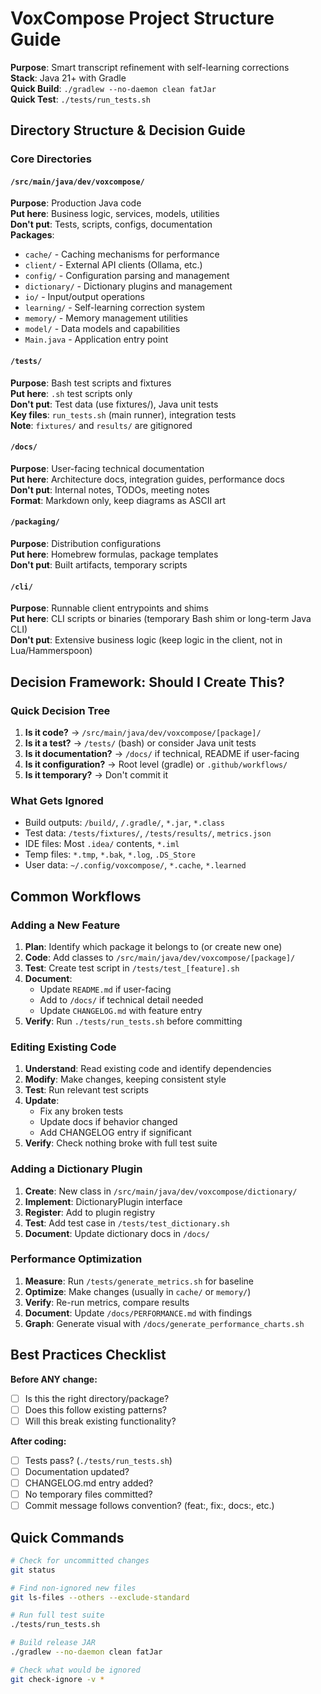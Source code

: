 # VoxCompose Project Structure Guide

**Purpose**: Smart transcript refinement with self-learning corrections  
**Stack**: Java 21+ with Gradle  
**Quick Build**: `./gradlew --no-daemon clean fatJar`  
**Quick Test**: `./tests/run_tests.sh`

## Directory Structure & Decision Guide

### Core Directories

#### `/src/main/java/dev/voxcompose/`
**Purpose**: Production Java code  
**Put here**: Business logic, services, models, utilities  
**Don't put**: Tests, scripts, configs, documentation  
**Packages**:
- `cache/` - Caching mechanisms for performance
- `client/` - External API clients (Ollama, etc.)
- `config/` - Configuration parsing and management
- `dictionary/` - Dictionary plugins and management
- `io/` - Input/output operations
- `learning/` - Self-learning correction system
- `memory/` - Memory management utilities
- `model/` - Data models and capabilities
- `Main.java` - Application entry point

#### `/tests/`
**Purpose**: Bash test scripts and fixtures  
**Put here**: `.sh` test scripts only  
**Don't put**: Test data (use fixtures/), Java unit tests  
**Key files**: `run_tests.sh` (main runner), integration tests  
**Note**: `fixtures/` and `results/` are gitignored

#### `/docs/`
**Purpose**: User-facing technical documentation  
**Put here**: Architecture docs, integration guides, performance docs  
**Don't put**: Internal notes, TODOs, meeting notes  
**Format**: Markdown only, keep diagrams as ASCII art

#### `/packaging/`
**Purpose**: Distribution configurations  
**Put here**: Homebrew formulas, package templates  
**Don't put**: Built artifacts, temporary scripts

#### `/cli/`
**Purpose**: Runnable client entrypoints and shims  
**Put here**: CLI scripts or binaries (temporary Bash shim or long-term Java CLI)  
**Don't put**: Extensive business logic (keep logic in the client, not in Lua/Hammerspoon)

## Decision Framework: Should I Create This?

### Quick Decision Tree
1. **Is it code?** → `/src/main/java/dev/voxcompose/[package]/`
2. **Is it a test?** → `/tests/` (bash) or consider Java unit tests
3. **Is it documentation?** → `/docs/` if technical, README if user-facing
4. **Is it configuration?** → Root level (gradle) or `.github/workflows/`
5. **Is it temporary?** → Don't commit it

### What Gets Ignored
- Build outputs: `/build/`, `/.gradle/`, `*.jar`, `*.class`
- Test data: `/tests/fixtures/`, `/tests/results/`, `metrics.json`
- IDE files: Most `.idea/` contents, `*.iml`
- Temp files: `*.tmp`, `*.bak`, `*.log`, `.DS_Store`
- User data: `~/.config/voxcompose/`, `*.cache`, `*.learned`

## Common Workflows

### Adding a New Feature
1. **Plan**: Identify which package it belongs to (or create new one)
2. **Code**: Add classes to `/src/main/java/dev/voxcompose/[package]/`
3. **Test**: Create test script in `/tests/test_[feature].sh`
4. **Document**: 
   - Update `README.md` if user-facing
   - Add to `/docs/` if technical detail needed
   - Update `CHANGELOG.md` with feature entry
5. **Verify**: Run `./tests/run_tests.sh` before committing

### Editing Existing Code
1. **Understand**: Read existing code and identify dependencies
2. **Modify**: Make changes, keeping consistent style
3. **Test**: Run relevant test scripts
4. **Update**:
   - Fix any broken tests
   - Update docs if behavior changed
   - Add CHANGELOG entry if significant
5. **Verify**: Check nothing broke with full test suite

### Adding a Dictionary Plugin
1. **Create**: New class in `/src/main/java/dev/voxcompose/dictionary/`
2. **Implement**: DictionaryPlugin interface
3. **Register**: Add to plugin registry
4. **Test**: Add test case in `/tests/test_dictionary.sh`
5. **Document**: Update dictionary docs in `/docs/`

### Performance Optimization
1. **Measure**: Run `/tests/generate_metrics.sh` for baseline
2. **Optimize**: Make changes (usually in `cache/` or `memory/`)
3. **Verify**: Re-run metrics, compare results
4. **Document**: Update `/docs/PERFORMANCE.md` with findings
5. **Graph**: Generate visual with `/docs/generate_performance_charts.sh`

## Best Practices Checklist

**Before ANY change:**
- [ ] Is this the right directory/package?
- [ ] Does this follow existing patterns?
- [ ] Will this break existing functionality?

**After coding:**
- [ ] Tests pass? (`./tests/run_tests.sh`)
- [ ] Documentation updated?
- [ ] CHANGELOG.md entry added?
- [ ] No temporary files committed?
- [ ] Commit message follows convention? (feat:, fix:, docs:, etc.)

## Quick Commands

```bash
# Check for uncommitted changes
git status

# Find non-ignored new files
git ls-files --others --exclude-standard

# Run full test suite
./tests/run_tests.sh

# Build release JAR
./gradlew --no-daemon clean fatJar

# Check what would be ignored
git check-ignore -v *
```
